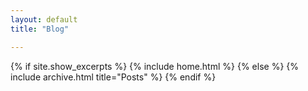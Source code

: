 ```yaml
---
layout: default
title: "Blog"

---
```


{% if site.show_excerpts %} {% include home.html %} {% else %} {% include archive.html title="Posts" %} {% endif %}

